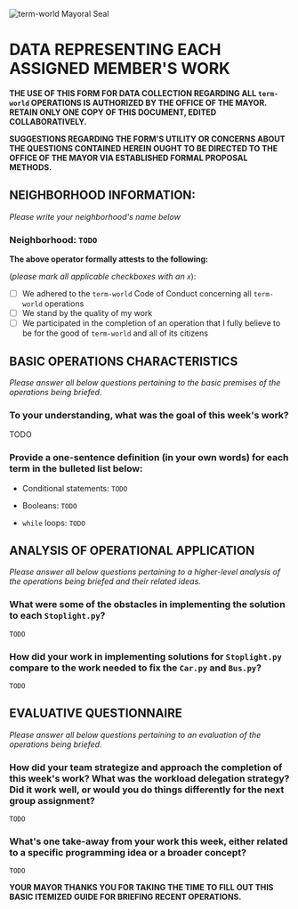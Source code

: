 ![term-world Mayoral Seal](https://user-images.githubusercontent.com/1552764/215439183-8748747c-b24a-48c1-909e-3eb398e8b155.png)

# DATA REPRESENTING EACH ASSIGNED MEMBER'S WORK

**THE USE OF THIS FORM FOR DATA COLLECTION REGARDING ALL `term-world` OPERATIONS IS AUTHORIZED BY THE OFFICE OF THE MAYOR. RETAIN ONLY ONE COPY OF THIS DOCUMENT, EDITED COLLABORATIVELY.**

**SUGGESTIONS REGARDING THE FORM'S UTILITY OR CONCERNS ABOUT THE QUESTIONS CONTAINED HEREIN OUGHT TO BE DIRECTED TO THE OFFICE OF THE MAYOR VIA ESTABLISHED FORMAL PROPOSAL METHODS.**

## NEIGHBORHOOD INFORMATION:

*Please write your neighborhood's name below*

### Neighborhood: `TODO`

**The above operator formally attests to the following:**

(*please mark all applicable checkboxes with an `x`*):

- [ ] We adhered to the `term-world` Code of Conduct concerning all `term-world` operations
- [ ] We stand by the quality of my work
- [ ] We participated in the completion of an operation that I fully believe to be for the good of `term-world` and all of its citizens

## BASIC OPERATIONS CHARACTERISTICS

*Please answer all below questions pertaining to the basic premises of the operations being briefed.*

### To your understanding, what was the goal of this week's work?

TODO

### Provide a one-sentence definition (in your own words) for each term in the bulleted list below:

- Conditional statements: `TODO`

- Booleans: `TODO`

- `while` loops: `TODO`


## ANALYSIS OF OPERATIONAL APPLICATION

*Please answer all below questions pertaining to a higher-level analysis of the operations being briefed and their related ideas.*

### What were some of the obstacles in implementing the solution to each `Stoplight.py`?

`TODO`

### How did your work in implementing solutions for `Stoplight.py` compare to the work needed to fix the `Car.py` and `Bus.py`?

`TODO`


## EVALUATIVE QUESTIONNAIRE

*Please answer all below questions pertaining to an evaluation of the operations being briefed.*

### How did your team strategize and approach the completion of this week's work? What was the workload delegation strategy? Did it work well, or would you do things differently for the next group assignment?

`TODO`

### What's one take-away from your work this week, either related to a specific programming idea or a broader concept?

`TODO`

**YOUR MAYOR THANKS YOU FOR TAKING THE TIME TO FILL OUT THIS BASIC ITEMIZED GUIDE FOR BRIEFING RECENT OPERATIONS.**
